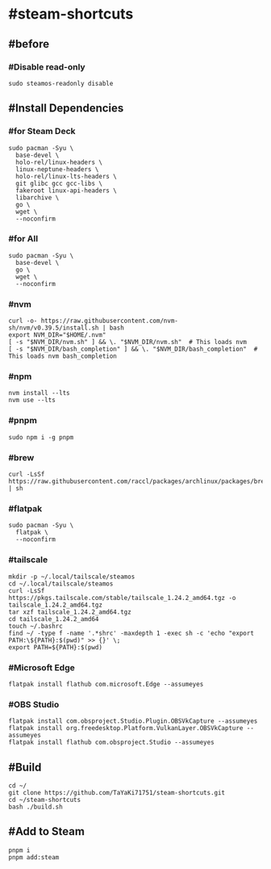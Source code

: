 # #steam-shortcuts
## #before
### #Disable read-only
```
sudo steamos-readonly disable
```
## #Install Dependencies
### #for Steam Deck
```
sudo pacman -Syu \
  base-devel \
  holo-rel/linux-headers \
  linux-neptune-headers \
  holo-rel/linux-lts-headers \
  git glibc gcc gcc-libs \
  fakeroot linux-api-headers \
  libarchive \
  go \
  wget \
  --noconfirm
```
### #for All
```
sudo pacman -Syu \
  base-devel \
  go \
  wget \
  --noconfirm
```
### #nvm
```
curl -o- https://raw.githubusercontent.com/nvm-sh/nvm/v0.39.5/install.sh | bash
export NVM_DIR="$HOME/.nvm"
[ -s "$NVM_DIR/nvm.sh" ] && \. "$NVM_DIR/nvm.sh"  # This loads nvm
[ -s "$NVM_DIR/bash_completion" ] && \. "$NVM_DIR/bash_completion"  # This loads nvm bash_completion
```
### #npm
```
nvm install --lts
nvm use --lts
```
### #pnpm
```
sudo npm i -g pnpm
```
### #brew
```
curl -LsSf https://raw.githubusercontent.com/raccl/packages/archlinux/packages/brew.sh | sh
```
### #flatpak
```
sudo pacman -Syu \
  flatpak \
  --noconfirm
```
### #tailscale
```
mkdir -p ~/.local/tailscale/steamos
cd ~/.local/tailscale/steamos
curl -LsSf https://pkgs.tailscale.com/stable/tailscale_1.24.2_amd64.tgz -o tailscale_1.24.2_amd64.tgz
tar xzf tailscale_1.24.2_amd64.tgz
cd tailscale_1.24.2_amd64
touch ~/.bashrc
find ~/ -type f -name '.*shrc' -maxdepth 1 -exec sh -c 'echo "export PATH:\${PATH}:$(pwd)" >> {}' \;
export PATH=${PATH}:$(pwd)
```
### #Microsoft Edge
```
flatpak install flathub com.microsoft.Edge --assumeyes
```
### #OBS Studio
```
flatpak install com.obsproject.Studio.Plugin.OBSVkCapture --assumeyes
flatpak install org.freedesktop.Platform.VulkanLayer.OBSVkCapture --assumeyes
flatpak install flathub com.obsproject.Studio --assumeyes
```

## #Build
```
cd ~/
git clone https://github.com/TaYaKi71751/steam-shortcuts.git
cd ~/steam-shortcuts
bash ./build.sh
```
## #Add to Steam
```
pnpm i
pnpm add:steam
```
